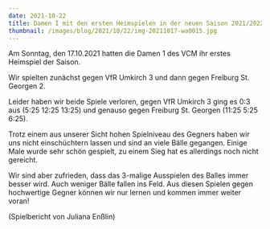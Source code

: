 ```yaml
---
date: 2021-10-22
title: Damen I mit den ersten Heimspielen in der neuen Saison 2021/2022
thumbnail: /images/blog/2021/10/22/img-20211017-wa0015.jpg
---
```


Am Sonntag, den 17.10.2021 hatten die Damen 1 des VCM ihr erstes Heimspiel der Saison.

Wir spielten zunächst gegen VfR Umkirch 3 und dann gegen Freiburg St. Georgen 2.

Leider haben wir beide Spiele verloren, gegen VfR Umkirch 3 ging es 0:3 aus (5:25 12:25 13:25) und genauso gegen Freiburg St. Georgen (11:25 5:25 6:25).

Trotz einem aus unserer Sicht hohen Spielniveau des Gegners haben wir uns nicht einschüchtern lassen und sind an viele Bälle gegangen. Einige Male wurde sehr schön gespielt, zu einem Sieg hat es allerdings noch nicht gereicht.

Wir sind aber zufrieden, dass das 3-malige Ausspielen des Balles immer besser wird. Auch weniger Bälle fallen ins Feld. Aus diesen Spielen gegen hochwertige Gegner können wir nur lernen und kommen immer weiter voran!

(Spielbericht von Juliana Enßlin)
